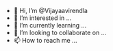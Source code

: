 - 👋 Hi, I’m @Vijayaavirendla
- 👀 I’m interested in ...
- 🌱 I’m currently learning ...
- 💞️ I’m looking to collaborate on ...
- 📫 How to reach me ...

<!---
Vijayaavirendla/Vijayaavirendla is a ✨ special ✨ repository because its `README.md` (this file) appears on your GitHub profile.
You can click the Preview link to take a look at your changes.
--->
